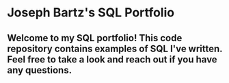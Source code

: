 # Joseph Bartz's SQL Portfolio

## Welcome to my SQL portfolio! This code repository contains examples of SQL I've written. Feel free to take a look and reach out if you have any questions.
